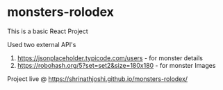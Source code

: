 # monsters-rolodex
This is a basic React Project 

Used two external API's 
 1. https://jsonplaceholder.typicode.com/users - for monster details
 2. https://robohash.org/5?set=set2&size=180x180  - for monster Images
 
Project live @ https://shrinathjoshi.github.io/monsters-rolodex/
